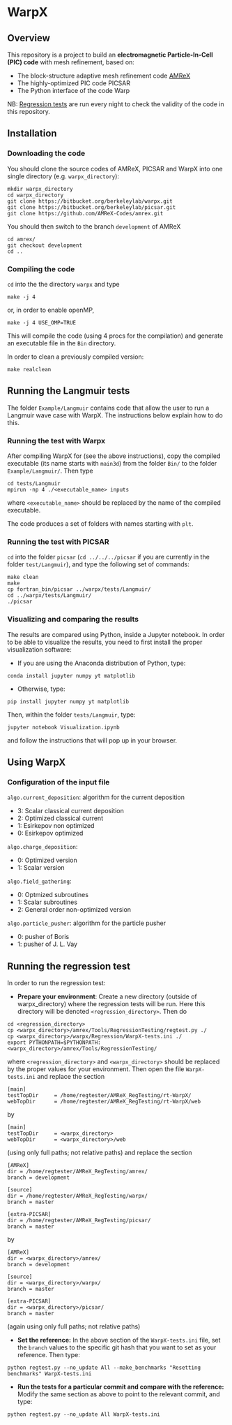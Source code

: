 # WarpX

## Overview

This repository is a project to build an **electromagnetic Particle-In-Cell (PIC) code** with mesh refinement, based on:

- The block-structure adaptive mesh refinement code [AMReX](https://bitbucket.org/berkeleylab/amrex)
- The highly-optimized PIC code PICSAR
- The Python interface of the code Warp

NB: [Regression tests](https://ccse.lbl.gov/pub/RegressionTesting/WarpX/) are run every night to check the validity of the code in this repository.

## Installation

### Downloading the code

You should clone the source codes of AMReX, PICSAR and WarpX into one single directory (e.g. `warpx_directory`):
```
mkdir warpx_directory
cd warpx_directory
git clone https://bitbucket.org/berkeleylab/warpx.git
git clone https://bitbucket.org/berkeleylab/picsar.git
git clone https://github.com/AMReX-Codes/amrex.git
```
You should then switch to the branch `development` of AMReX
```
cd amrex/
git checkout development
cd ..
```

### Compiling the code

`cd` into the the directory `warpx` and type
```
make -j 4
```
or, in order to enable openMP,
```
make -j 4 USE_OMP=TRUE
```
This will compile the code (using 4 procs for the compilation) and generate an executable file in the `Bin` directory.

In order to clean a previously compiled version:
```
make realclean
```

## Running the Langmuir tests

The folder `Example/Langmuir` contains code that allow the user
to run a Langmuir wave case with WarpX. The instructions below
explain how to do this.

### Running the test with Warpx

After compiling WarpX for (see the above instructions), copy the
compiled executable (its name starts with `main3d`) from the folder
`Bin/` to the folder
`Example/Langmuir/`. Then type
```
cd tests/Langmuir
mpirun -np 4 ./<executable_name> inputs
```
where `<executable_name>` should be replaced by the name of the
compiled executable.

The code produces a set of folders with names starting with `plt`.

### Running the test with PICSAR

`cd` into the folder `picsar` (`cd ../../../picsar` if you are
currently in the folder `test/Langmuir`), and type the following set
of commands:
```
make clean
make
cp fortran_bin/picsar ../warpx/tests/Langmuir/
cd ../warpx/tests/Langmuir/
./picsar
```

### Visualizing and comparing the results

The results are compared using Python, inside a Jupyter notebook. In
order to be able to visualize the results, you need to first install
the proper visualization software:

- If you are using the Anaconda distribution of Python, type:
```
conda install jupyter numpy yt matplotlib
```

- Otherwise, type:
```
pip install jupyter numpy yt matplotlib
```

Then, within the folder `tests/Langmuir`, type:
```
jupyter notebook Visualization.ipynb
```
and follow the instructions that will pop up in your browser.


## Using WarpX

### Configuration of the input file

`algo.current_deposition`: algorithm for the current deposition

 - 3: Scalar classical current deposition
 - 2: Optimized classical current
 - 1: Esirkepov non optimized
 - 0: Esirkepov optimized

`algo.charge_deposition`:

 - 0: Optimized version
 - 1: Scalar version

`algo.field_gathering`:

 - 0: Optmized subroutines
 - 1: Scalar subroutines
 - 2: General order non-optimized version

`algo.particle_pusher`: algorithm for the particle pusher

 - 0: pusher of Boris
 - 1: pusher of J. L. Vay


## Running the regression test

In order to run the regression test:

- **Prepare your environment**: Create a new directory (outside of warpx_directory) where the regression tests will be run. Here this directory will be denoted `<regression_directory>`. Then do
```
cd <regression_directory>
cp <warpx_directory>/amrex/Tools/RegressionTesting/regtest.py ./
cp <warpx_directory>/warpx/Regression/WarpX-tests.ini ./
export PYTHONPATH=$PYTHONPATH:<warpx_directory>/amrex/Tools/RegressionTesting/
```
where `<regression_directory>` and `<warpx_directory>` should be replaced by the proper values for your environment. Then open the file `WarpX-tests.ini` and replace the section
```
[main]
testTopDir     = /home/regtester/AMReX_RegTesting/rt-WarpX/
webTopDir      = /home/regtester/AMReX_RegTesting/rt-WarpX/web
```
by
```
[main]
testTopDir     = <warpx_directory>
webTopDir      = <warpx_directory>/web
```
(using only full paths; not relative paths) and replace the section
```
[AMReX]
dir = /home/regtester/AMReX_RegTesting/amrex/
branch = development

[source]
dir = /home/regtester/AMReX_RegTesting/warpx/
branch = master

[extra-PICSAR]
dir = /home/regtester/AMReX_RegTesting/picsar/
branch = master
```
by
```
[AMReX]
dir = <warpx_directory>/amrex/
branch = development

[source]
dir = <warpx_directory>/warpx/
branch = master

[extra-PICSAR]
dir = <warpx_directory>/picsar/
branch = master
```
(again using only full paths; not relative paths)

- **Set the reference:** In the above section of the `WarpX-tests.ini` file, set the `branch` values to the specific git hash that you want to set as your reference. Then type:
```
python regtest.py --no_update All --make_benchmarks "Resetting benchmarks" WarpX-tests.ini
```

- **Run the tests for a particular commit and compare with the reference:** Modify the same section as above to point to the relevant commit, and type:
```
python regtest.py --no_update All WarpX-tests.ini
```
